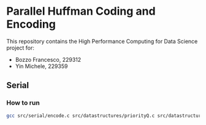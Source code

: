 # Parallel Huffman Coding and Encoding

This repository contains the High Performance Computing for Data Science project for:
- Bozzo Francesco, 229312
- Yin Michele, 229359

## Serial
### How to run

```bash
gcc src/serial/encode.c src/datastructures/priorityQ.c src/datastructures/dictionary.c && ./a.out data/test.bin
```